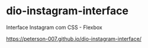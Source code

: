# dio-instagram-interface
Interface Instagram com CSS - Flexbox

https://peterson-007.github.io/dio-instagram-interface/
